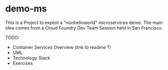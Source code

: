 # demo-ms

This is a Project to exploit a "nonhelloworld" microservices demo. 
The main idea comes from a Cloud Foundry Dev Team Session held in San Francisco.

TODO:
- Container Services Overview (link to readme ?)
- UML 
- Technology Stack
- Exercises

